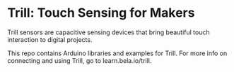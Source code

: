 # Trill: Touch Sensing for Makers

Trill sensors are capacitive sensing devices that bring beautiful touch interaction to digital projects.

This repo contains Arduino libraries and examples for Trill. For more info on connecting and using Trill, go to learn.bela.io/trill.
